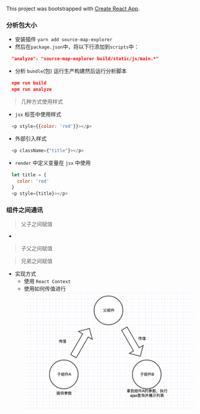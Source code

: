 This project was bootstrapped with [Create React App](https://github.com/facebook/create-react-app).

### 分析包大小

- 安装插件 `yarn add source-map-explorer`
- 然后在`package.json`中，将以下行添加到`scripts`中：

```json
  "analyze": "source-map-explorer build/static/js/main.*"
```

- 分析 `bundle`(包) 运行生产构建然后运行分析脚本

```json
  npm run build
  npm run analyze
```

> 几种方式使用样式

- `jsx` 标签中使用样式

```js
  <p style={{color: 'red'}}></p>
```

- 外部引入样式

```js
  <p className={"title"}></p>
```

- `render` 中定义变量在 `jsx` 中使用

```js
  let title = {
    color: 'red'
  }
  <p style={title}></p>
```

### 组件之间通讯

> 父子之间赋值

- 

> 子父之间赋值


> 兄弟之间赋值

- 实现方式
  - 使用 `React Context` 
  - 使用如何传值进行
![avatar](/src/assets/images/content.png)
